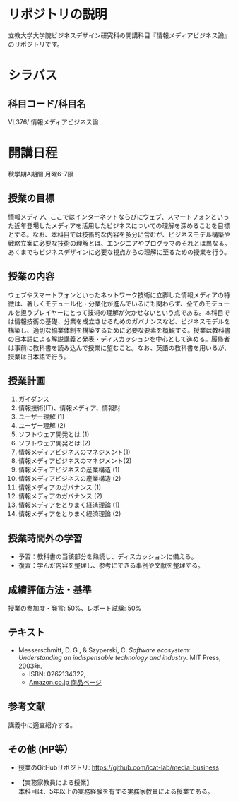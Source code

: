 # リポジトリの説明
立教大学大学院ビジネスデザイン研究科の開講科目『情報メディアビジネス論』のリポジトリです。

# シラバス
## 科目コード/科目名
VL376/ 情報メディアビジネス論

# 開講日程
秋学期A期間 月曜6-7限

## 授業の目標
情報メディア、ここではインターネットならびにウェブ、スマートフォンといった近年登場したメディアを活用したビジネスについての理解を深めることを目標とする。なお、本科目では技術的な内容を多分に含むが、ビジネスモデル構築や戦略立案に必要な技術の理解とは、エンジニアやプログラマのそれとは異なる。あくまでもビジネスデザインに必要な視点からの理解に至るための授業を行う。

## 授業の内容
ウェブやスマートフォンといったネットワーク技術に立脚した情報メディアの特徴は、著しくモデュール化・分業化が進んでいるにも関わらず、全てのモデュールを担うプレイヤーにとって技術の理解が欠かせないという点である。本科目では情報技術の基礎、分業を成立させるためのガバナンスなど、ビジネスモデルを構築し、適切な協業体制を構築するために必要な要素を概観する。授業は教科書の日本語による解説講義と発表・ディスカッションを中心として進める。履修者は事前に教科書を読み込んで授業に望むこと。なお、英語の教科書を用いるが、授業は日本語で行う。

## 授業計画
1. ガイダンス
2. 情報技術(IT)、情報メディア、情報財
3. ユーザー理解 (1)
4. ユーザー理解 (2)
5. ソフトウェア開発とは (1)
6. ソフトウェア開発とは (2)
7. 情報メディアビジネスのマネジメント(1)
8. 情報メディアビジネスのマネジメント(2)
9. 情報メディアビジネスの産業構造 (1)
10.  情報メディアビジネスの産業構造 (2)
11.  情報メディアのガバナンス (1)
12.  情報メディアのガバナンス (2)
13.  情報メディアをとりまく経済理論 (1)
14.  情報メディアをとりまく経済理論 (2)

<!--
What makes software interesting? ここは1時間で
Information technology ここも1時間
Users
Creating software
Management
Software supply industry　ここは1時間
Software creation industory ここは1時間
Government
Economics
The future 取り上げない
-->

## 授業時間外の学習
- 予習：教科書の当該部分を熟読し、ディスカッションに備える。
- 復習：学んだ内容を整理し、参考にできる事例や文献を整理する。

## 成績評価方法・基準
授業の参加度・発言: 50%、レポート試験: 50%

## テキスト
- Messerschmitt, D. G., & Szyperski, C. _Software ecosystem: Understanding an indispensable technology and industry_. MIT Press, 2003年.
  - ISBN: 0262134322, 
  - [Amazon.co.jp 商品ページ](http://www.amazon.co.jp/dp/0262134322/)

## 参考文献
講義中に適宜紹介する。

## その他 (HP等）
- 授業のGitHubリポジトリ: https://github.com/icat-lab/media_business

- 【実務家教員による授業】   
本科目は、5年以上の実務経験を有する実務家教員による授業である。
